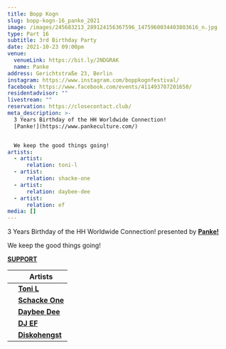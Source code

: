 ```yaml
---
title: Bopp Kogn
slug: bopp-kogn-16_panke_2021
image: /images/245683213_289124156367596_1475960034403803616_n.jpg
type: Part 16
subtitle: 3rd Birthday Party
date: 2021-10-23 09:00pm
venue:
  venueLink: https://bit.ly/2NDGRAK
  name: Panke
address: Gerichtstraße 23, Berlin
instagram: https://www.instagram.com/boppkognfestival/
facebook: https://www.facebook.com/events/411493707201650/
residentadvisor: ""
livestream: ""
reservation: https://closecontact.club/
meta_description: >-
  3 Years Birthday of the HH Worldwide Connection!
  [Panke!](https://www.pankeculture.com/)


  We keep the good things going!
artists:
  - artist:
      relation: toni-l
  - artist:
      relation: shacke-one
  - artist:
      relation: daybee-dee
  - artist:
      relation: ef
media: []
---
```

3 Years Birthday of the HH Worldwide Connection!
presented by
**[Panke!](https://www.pankeculture.com/)**

We keep the good things going!

**[SUPPORT](https://ko-fi.com/boppkogn)**

|     | **Artists**                                                      |
| --- | ---------------------------------------------------------------- |
|     | **[Toni L](https://bopp-kogn.africa/artists/toni-l/)**           |
|     | **[Schacke One](https://bopp-kogn.africa/artists/shacke-one/)**  |
|     | **[Daybee Dee](https://bopp-kogn.africa/artists/daybee-dee/)**   |
|     | **[DJ EF](https://bopp-kogn.africa/artists/ef/)**                |
|     | **[Diskohengst](https://bopp-kogn.africa/artists/schacke-one/)** |